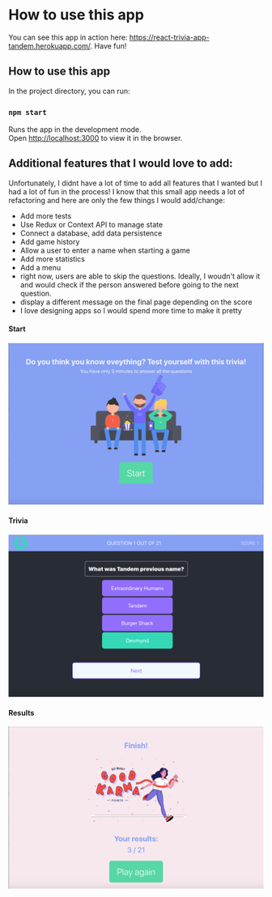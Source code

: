 # How to use this app

You can see this app in action here: https://react-trivia-app-tandem.herokuapp.com/. Have fun!

## How to use this app

In the project directory, you can run:

### `npm start`

Runs the app in the development mode.\
Open [http://localhost:3000](http://localhost:3000) to view it in the browser.

## Additional features that I would love to add:

Unfortunately, I didnt have a lot of time to add all features that I wanted but I had a lot of fun in the process! I know that this small app needs a lot of refactoring and here are only the few things I would add/change:

- Add more tests
- Use Redux or Context API to manage state
- Connect a database, add data persistence
- Add game history
- Allow a user to enter a name when starting a game
- Add more statistics
- Add a menu
- right now, users are able to skip the questions. Ideally, I woudn't allow it and would check if the person answered before going to the next question.
- display a different message on the final page depending on the score
- I love designing apps so I would spend more time to make it pretty

#### Start
![start_game](start.png)

#### Trivia
![trivia_game](game.png)

#### Results
![trivia_results](finish.png)
